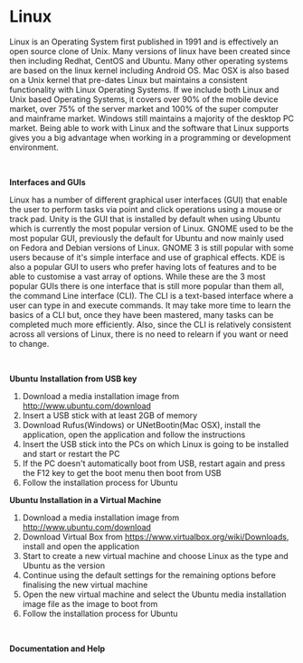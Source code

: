 # Linux

Linux is an Operating System first published in 1991 and is effectively an open source clone of Unix. Many versions of linux have been created since then including Redhat, CentOS and Ubuntu. Many other operating systems are based on the linux kernel including Android OS. Mac OSX is also based on a Unix kernel that pre-dates Linux but maintains a consistent functionality with Linux Operating Systems. If we include both Linux and Unix based Operating Systems, it covers over 90% of the mobile device market, over 75% of the server market and 100% of the super computer and mainframe market. Windows still maintains a majority of the desktop PC market. Being able to work with Linux and the software that Linux supports gives you a big advantage when working in a programming or development environment.

&nbsp;

**Interfaces and GUIs**

Linux has a number of different graphical user interfaces \(GUI\) that enable the user to perform tasks via point and click operations using a mouse or track pad. Unity is the GUI that is installed by default when using Ubuntu which is currently the most popular version of Linux. GNOME used to be the most popular GUI, previously the default for Ubuntu and now mainly used on Fedora and Debian versions of Linux. GNOME 3 is still popular with some users because of it's simple interface and use of graphical effects. KDE is also a popular GUI to users who prefer having lots of features and to be able to customise a vast array of options. While these are the 3 most popular GUIs there is one interface that is still more popular than them all, the command Line interface \(CLI\). The CLI is a text-based interface where a user can type in and execute commands. It may take more time to learn the basics of a CLI but, once they have been mastered, many tasks can be completed much more efficiently. Also, since the CLI is relatively consistent across all versions of Linux, there is no need to relearn if you want or need to change.

&nbsp;

**Ubuntu** **Installation from USB key**

1. Download a media installation image from http://www.ubuntu.com/download
2. Insert a USB stick with at least 2GB of memory
3. Download Rufus\(Windows\) or UNetBootin\(Mac OSX\), install the application, open the application and follow the instructions
4. Insert the USB stick into the PCs on which Linux is going to be installed and start or restart the PC
5. If the PC doesn't automatically boot from USB, restart again and press the F12 key to get the boot menu then boot from USB
6. Follow the installation process for Ubuntu

**Ubuntu Installation in a Virtual Machine**

1. Download a media installation image from http://www.ubuntu.com/download
2. Download Virtual Box from https://www.virtualbox.org/wiki/Downloads, install and open the application
3. Start to create a new virtual machine and choose Linux as the type and Ubuntu as the version
4. Continue using the default settings for the remaining options before finalising the new virtual machine
5. Open the new virtual machine and select the Ubuntu media installation image file as the image to boot from
6. Follow the installation process for Ubuntu

&nbsp;

**Documentation and Help**



